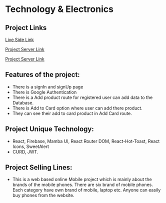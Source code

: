 # Technology & Electronics


## Project Links

[Live Side Link](https://technology-and-electroni-8514d.web.app/)

[Project Server Link](https://github.com/Priyanka-Das-Dipa/techonology_and_electronics)

[Project Server Link](https://github.com/Priyanka-Das-Dipa/techonology_and_electronics_server)

## Features of the project:
+ There is a signIn and signUp page
+ There is Google Authentication
+ There is a Add product route for registered  user can add data to the Database.
+ There is Add to Card option where user can add there product. 
+ They can see their add to card product in Add Card route.



## Project Unique Technology:

- React, Firebase, Mamba UI, React Router DOM, React-Hot-Toast, React Icons, SweetAlert
- CURD, JWT. 

## Project Selling Lines:
- This is a web based online Mobile project which is mainly about the brands of the mobile phones. There are six brand of mobile phones. Each category have own brand of mobile, laptop etc. Anyone can easily buy phones from the website.






